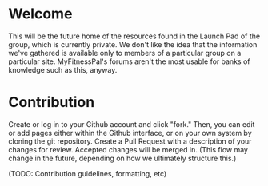 # Welcome
This will be the future home of the resources found in the Launch Pad of the group, which is currently private. We don't like the idea that the information we've gathered is available only to members of a particular group on a particular site. MyFitnessPal's forums aren't the most usable for banks of knowledge such as this, anyway.

# Contribution

Create or log in to your Github account and click "fork." Then, you can edit or add pages either within the Github interface, or on your own system by cloning the git repository. Create a Pull Request with a description of your changes for review. Accepted changes will be merged in. (This flow may change in the future, depending on how we ultimately structure this.)

(TODO: Contribution guidelines, formatting, etc)
